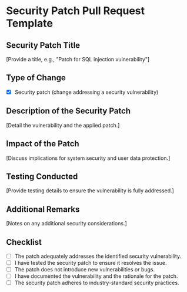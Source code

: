 # Security Patch Pull Request Template

## Security Patch Title
[Provide a title, e.g., "Patch for SQL injection vulnerability"]

## Type of Change
- [X] Security patch (change addressing a security vulnerability)

## Description of the Security Patch
[Detail the vulnerability and the applied patch.]

## Impact of the Patch
[Discuss implications for system security and user data protection.]

## Testing Conducted
[Provide testing details to ensure the vulnerability is fully addressed.]

## Additional Remarks
[Notes on any additional security considerations.]

## Checklist

- [ ] The patch adequately addresses the identified security vulnerability.
- [ ] I have tested the security patch to ensure it resolves the issue.
- [ ] The patch does not introduce new vulnerabilities or bugs.
- [ ] I have documented the vulnerability and the rationale for the patch.
- [ ] The security patch adheres to industry-standard security practices.